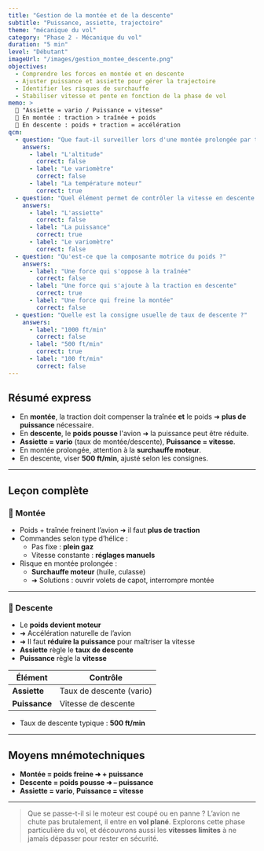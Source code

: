 ```yaml
---
title: "Gestion de la montée et de la descente"
subtitle: "Puissance, assiette, trajectoire"
theme: "mécanique du vol"
category: "Phase 2 - Mécanique du vol"
duration: "5 min"
level: "Débutant"
imageUrl: "/images/gestion_montee_descente.png"
objectives:
  - Comprendre les forces en montée et en descente
  - Ajuster puissance et assiette pour gérer la trajectoire
  - Identifier les risques de surchauffe
  - Stabiliser vitesse et pente en fonction de la phase de vol
memo: >
  🧠 "Assiette = vario / Puissance = vitesse"  
  🔼 En montée : traction > traînée + poids  
  🔽 En descente : poids + traction = accélération
qcm:
  - question: "Que faut-il surveiller lors d'une montée prolongée par temps chaud ?"
    answers:
      - label: "L'altitude"
        correct: false
      - label: "Le variomètre"
        correct: false
      - label: "La température moteur"
        correct: true
  - question: "Quel élément permet de contrôler la vitesse en descente ?"
    answers:
      - label: "L'assiette"
        correct: false
      - label: "La puissance"
        correct: true
      - label: "Le variomètre"
        correct: false
  - question: "Qu'est-ce que la composante motrice du poids ?"
    answers:
      - label: "Une force qui s'oppose à la traînée"
        correct: false
      - label: "Une force qui s'ajoute à la traction en descente"
        correct: true
      - label: "Une force qui freine la montée"
        correct: false
  - question: "Quelle est la consigne usuelle de taux de descente ?"
    answers:
      - label: "1000 ft/min"
        correct: false
      - label: "500 ft/min"
        correct: true
      - label: "100 ft/min"
        correct: false
---
```


## Résumé express

- En **montée**, la traction doit compenser la traînée **et** le poids ➜ **plus de puissance** nécessaire.
- En **descente**, le **poids pousse** l'avion ➜ la puissance peut être réduite.
- **Assiette = vario** (taux de montée/descente), **Puissance = vitesse**.
- En montée prolongée, attention à la **surchauffe moteur**.
- En descente, viser **500 ft/min**, ajusté selon les consignes.

---

## Leçon complète

### 🛫 Montée

- Poids + traînée freinent l’avion ➜ il faut **plus de traction**
- Commandes selon type d’hélice :
  - Pas fixe : **plein gaz**
  - Vitesse constante : **réglages manuels**
- Risque en montée prolongée :
  - **Surchauffe moteur** (huile, culasse)
  - ➜ Solutions : ouvrir volets de capot, interrompre montée

---

### 🛬 Descente

- Le **poids devient moteur**
- ➜ Accélération naturelle de l’avion
- ➜ Il faut **réduire la puissance** pour maîtriser la vitesse
- **Assiette** règle le **taux de descente**
- **Puissance** règle la **vitesse**

| Élément       | Contrôle                 |
| ------------- | ------------------------ |
| **Assiette**  | Taux de descente (vario) |
| **Puissance** | Vitesse de descente      |

- Taux de descente typique : **500 ft/min**

---

## Moyens mnémotechniques

- **Montée = poids freine ➜ + puissance**
- **Descente = poids pousse ➜ – puissance**
- **Assiette = vario**, **Puissance = vitesse**

---

> Que se passe-t-il si le moteur est coupé ou en panne ? L’avion ne chute pas brutalement, il entre en **vol plané**. Explorons cette phase particulière du vol, et découvrons aussi les **vitesses limites** à ne jamais dépasser pour rester en sécurité.

